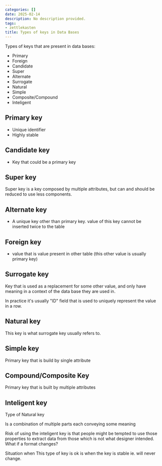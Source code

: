 ```yaml
---
categories: []
date: 2025-02-14
description: No description provided.
tags:
- zettlekasten
title: Types of keys in Data Bases
---
```


Types of keys that are present in data bases:

 - Primary
 - Foreign
 - Candidate
 - Super
 - Alternate
 - Surrogate
 - Natural
 - Simple
 - Composite/Compound
 - Inteligent

## Primary key

 - Unique identifier
 - Highly stable

## Candidate key

 - Key that could be a primary key

## Super key

Super key is a key composed by multiple attributes, but can and should be reduced to use less components. 

## Alternate key

 - A unique key other than primary key. value of this key cannot be inserted twice to the table

## Foreign key

 - value that is value present in other table (this other value is usually primary key)

## Surrogate key

Key that is used as a replacement for some other value, and only have meaning in a context of the data base they are used in.

In practice it's usually "ID" field that is used to uniquely represent the value in a row.

## Natural key

This key is what surrogate key usually refers to.

## Simple key

Primary key that is build by single attribute

## Compound/Composite Key

Primary key that is built by multiple attributes

## Inteligent key

Type of Natural key

Is a combination of multiple parts each conveying some meaning

Risk of using the inteligent key is that people might be tempted to use those properties to extract data from those which is not what designer intended. What if a format changes?

Situation when This type of key is ok is when the key is stable ie. will never change.